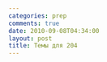 ```yaml
---
categories: prep
comments: true
date: 2010-09-08T04:34:00
layout: post
title: Темы для 204
---
```


